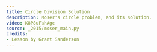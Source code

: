 ```yaml
---
title: Circle Division Solution
description: Moser's circle problem, and its solution.
video: K8P8uFahAgc
source: _2015/moser_main.py
credits:
- Lesson by Grant Sanderson
---
```

